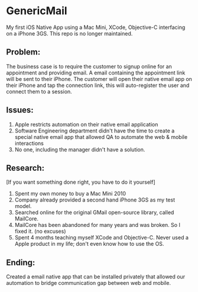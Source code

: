 # GenericMail

My first iOS Native App using a Mac Mini, XCode, Objective-C interfacing on a iPhone 3GS.
This repo is no longer maintained.

Problem:
-----------
The business case is to require the customer to signup online for an appointment and providing email.
A email containing the appointment link will be sent to their iPhone.
The customer will open their native email app on their iPhone and tap the connection link, this will auto-register the user and connect them to a session.

Issues:
-----------
1. Apple restricts automation on their native email application
2. Software Engineering department didn't have the time to create a special native email app that allowed QA to automate the web & mobile interactions
3. No one, including the manager didn't have a solution.

Research:
-----------
[If you want something done right, you have to do it yourself]

1. Spent my own money to buy a Mac Mini 2010
2. Company already provided a second hand iPhone 3GS as my test model.
3. Searched online for the original GMail open-source library, called MailCore.
4. MailCore has been abandoned for many years and was broken. So I fixed it. (no excuses)
5. Spent 4 months teaching myself XCode and Objective-C. Never used a Apple product in my life; don't even know how to use the OS.

Ending:
-----------
Created a email native app that can be installed privately that allowed our automation to bridge communication gap between web and mobile.
